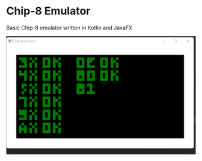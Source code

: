 # Chip-8 Emulator

Basic Chip-8 emulator written in Kotlin and JavaFX

![alt text](screenshot.png?raw=true "Chip-8 Emulator")